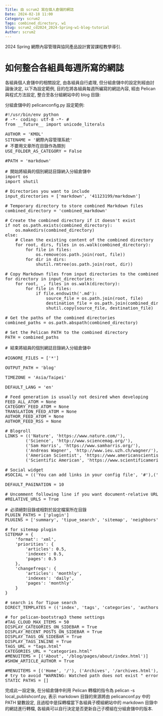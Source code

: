 ```yaml
---
Title: 由 scrum2 寫在個人倉儲的網誌
Date: 2024-02-18 11:00
Category: scrum2
Tags: combined_directory, w1
Slug: scrum2_cd2024_2024-Spring-w1-blog-tutorial
Author: scrum2
---
```


2024 Spring 網際內容管理與協同產品設計實習課程教學導引.

<!-- PELICAN_END_SUMMARY -->

# 如何整合各組員每週所寫的網誌
各組員個人倉儲中的相關設定, 由各組員自行處理, 但分組倉儲中的設定則經由討論後決定, 以下為設定範例, 目的在將各組員每週所編寫的網誌內容, 經由 Pelican 與程式方法設定, 整合至各分組網站中的 blog 目錄:

分組倉儲中的 pelicanconfig.py 設定範例:

<pre class="brush: python">
#!/usr/bin/env python
# -*- coding: utf-8 -*- #
from __future__ import unicode_literals

AUTHOR = 'KMOL'
SITENAME = '網際內容管理系統'
# 不要用文章所在目錄作為類別
USE_FOLDER_AS_CATEGORY = False

#PATH = 'markdown'

# 開始將組員的個別網誌目錄納入分組倉儲中
import os
import shutil

# Directories you want to include
input_directories = ['markdown', '41123199/markdown']

# Temporary directory to store combined Markdown files
combined_directory = 'combined_markdown'

# Create the combined directory if it doesn't exist
if not os.path.exists(combined_directory):
    os.makedirs(combined_directory)
else:
    # Clean the existing content of the combined directory
    for root, dirs, files in os.walk(combined_directory):
        for file in files:
            os.remove(os.path.join(root, file))
        for dir in dirs:
            shutil.rmtree(os.path.join(root, dir))

# Copy Markdown files from input directories to the combined directory
for directory in input_directories:
    for root, _, files in os.walk(directory):
        for file in files:
            if file.endswith('.md'):
                source_file = os.path.join(root, file)
                destination_file = os.path.join(combined_directory, file)
                shutil.copy(source_file, destination_file)

# Get the paths of the combined directories
combined_paths = os.path.abspath(combined_directory)

# Set the Pelican PATH to the combined directory
PATH = combined_paths

# 結束將組員的個別網誌目錄納入分組倉儲中

#IGNORE_FILES = ['*']

OUTPUT_PATH = 'blog'

TIMEZONE = 'Asia/Taipei'

DEFAULT_LANG = 'en'

# Feed generation is usually not desired when developing
FEED_ALL_ATOM = None
CATEGORY_FEED_ATOM = None
TRANSLATION_FEED_ATOM = None
AUTHOR_FEED_ATOM = None
AUTHOR_FEED_RSS = None

# Blogroll
LINKS = (('Nature', 'https://www.nature.com/'),
        ('Science', 'http://www.sciencemag.org/'),
        ('Sam Harris', 'https://www.samharris.org/'),
        ('Andreas Wagner', 'http://www.ieu.uzh.ch/wagner/'),
        ('American Scientist', 'https://www.americanscientist.org/'),
        ('Scientific American', 'https://www.scientificamerican.com/'),)

# Social widget
#SOCIAL = (('You can add links in your config file', '#'),('Another social link', '#'),)

DEFAULT_PAGINATION = 10

# Uncomment following line if you want document-relative URLs when developing
#RELATIVE_URLS = True

# 必須絕對目錄或相對於設定檔案所在目錄
PLUGIN_PATHS = ['plugin']
PLUGINS = ['summary', 'tipue_search', 'sitemap', 'neighbors']

# for sitemap plugin
SITEMAP = {
    'format': 'xml',
    'priorities': {
        'articles': 0.5,
        'indexes': 0.5,
        'pages': 0.5
    },
    'changefreqs': {
        'articles': 'monthly',
        'indexes': 'daily',
        'pages': 'monthly'
    }
}

# search is for Tipue search
DIRECT_TEMPLATES = (('index', 'tags', 'categories', 'authors', 'archives', 'search'))

# for pelican-bootstrap3 theme settings
#TAG_CLOUD_MAX_ITEMS = 50
DISPLAY_CATEGORIES_ON_SIDEBAR = True
DISPLAY_RECENT_POSTS_ON_SIDEBAR = True
DISPLAY_TAGS_ON_SIDEBAR = True
DISPLAY_TAGS_INLINE = True
TAGS_URL = "tags.html"
CATEGORIES_URL = "categories.html"
#MENUITEMS = [('About', '/blog/pages/about/index.html')]
#SHOW_ARTICLE_AUTHOR = True

#MENUITEMS = [('Home', '/'), ('Archives', '/archives.html'), ('Search', '/search.html')]
# try to avoid "WARNING: Watched path does not exist " error
STATIC_PATHS = []
</pre>

完成此一設定後, 在分組倉儲中利用 Pelican 轉檔的指令為 pelican -s local_publishconf.py, 表示 markdown 目錄的來源將由 pelicanconf.py 中的 PATH 變數設定, 且過程中是採轉檔當下各組員子模組網站中的 markdown 目錄中的網誌進行轉檔, 各組員可以自行決定是否更新自己子模組在分組倉儲中的版本.